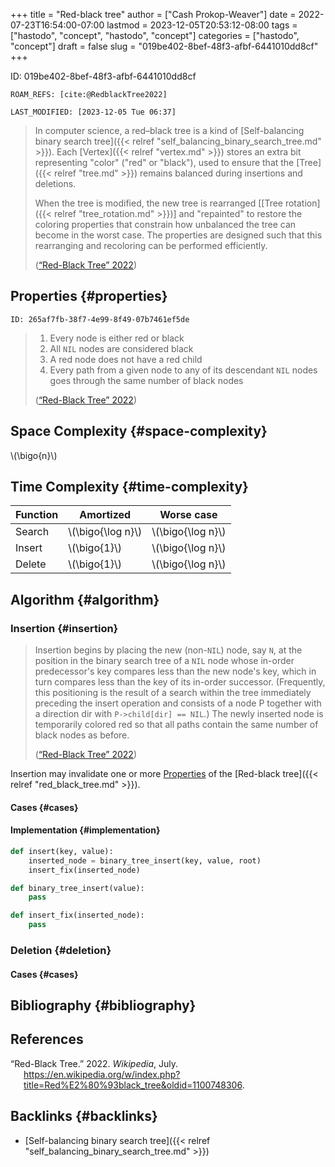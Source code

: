 +++
title = "Red-black tree"
author = ["Cash Prokop-Weaver"]
date = 2022-07-23T16:54:00-07:00
lastmod = 2023-12-05T20:53:12-08:00
tags = ["hastodo", "concept", "hastodo", "concept"]
categories = ["hastodo", "concept"]
draft = false
slug = "019be402-8bef-48f3-afbf-6441010dd8cf"
+++

ID: 019be402-8bef-48f3-afbf-6441010dd8cf

    ROAM_REFS: [cite:@RedblackTree2022]

    LAST_MODIFIED: [2023-12-05 Tue 06:37]

> In computer science, a red–black tree is a kind of [Self-balancing binary search tree]({{< relref "self_balancing_binary_search_tree.md" >}}). Each [Vertex]({{< relref "vertex.md" >}}) stores an extra bit representing "color" ("red" or "black"), used to ensure that the [Tree]({{< relref "tree.md" >}}) remains balanced during insertions and deletions.
>
> When the tree is modified, the new tree is rearranged [[Tree rotation]({{< relref "tree_rotation.md" >}})] and "repainted" to restore the coloring properties that constrain how unbalanced the tree can become in the worst case. The properties are designed such that this rearranging and recoloring can be performed efficiently.
>
> (<a href="#citeproc_bib_item_1">“Red-Black Tree” 2022</a>)


## Properties {#properties}

    ID: 265af7fb-38f7-4e99-8f49-07b7461ef5de

> 1.  Every node is either red or black
> 2.  All `NIL` nodes are considered black
> 3.  A red node does not have a red child
> 4.  Every path from a given node to any of its descendant `NIL` nodes goes through the same number of black nodes
>
> (<a href="#citeproc_bib_item_1">“Red-Black Tree” 2022</a>)


## Space Complexity {#space-complexity}

\\(\bigo{n}\\)


## Time Complexity {#time-complexity}

| Function | Amortized           | Worse case          |
|----------|---------------------|---------------------|
| Search   | \\(\bigo{\log n}\\) | \\(\bigo{\log n}\\) |
| Insert   | \\(\bigo{1}\\)      | \\(\bigo{\log n}\\) |
| Delete   | \\(\bigo{1}\\)      | \\(\bigo{\log n}\\) |


## Algorithm {#algorithm}


### Insertion {#insertion}

> Insertion begins by placing the new (non-`NIL`) node, say `N`, at the position in the binary search tree of a `NIL` node whose in-order predecessor's key compares less than the new node's key, which in turn compares less than the key of its in-order successor. (Frequently, this positioning is the result of a search within the tree immediately preceding the insert operation and consists of a node P together with a direction dir with `P->child[dir] == NIL`.) The newly inserted node is temporarily colored red so that all paths contain the same number of black nodes as before.
>
> (<a href="#citeproc_bib_item_1">“Red-Black Tree” 2022</a>)

Insertion may invalidate one or more [Properties](#properties) of the [Red-black tree]({{< relref "red_black_tree.md" >}}).


#### Cases {#cases}


#### Implementation {#implementation}

```python
def insert(key, value):
    inserted_node = binary_tree_insert(key, value, root)
    insert_fix(inserted_node)

def binary_tree_insert(value):
    pass

def insert_fix(inserted_node):
    pass
```


### Deletion {#deletion}


#### Cases {#cases}


## Bibliography {#bibliography}

## References

<style>.csl-entry{text-indent: -1.5em; margin-left: 1.5em;}</style><div class="csl-bib-body">
  <div class="csl-entry"><a id="citeproc_bib_item_1"></a>“Red-Black Tree.” 2022. <i>Wikipedia</i>, July. <a href="https://en.wikipedia.org/w/index.php?title=Red%E2%80%93black_tree&oldid=1100748306">https://en.wikipedia.org/w/index.php?title=Red%E2%80%93black_tree&#38;oldid=1100748306</a>.</div>
</div>


## Backlinks {#backlinks}

-   [Self-balancing binary search tree]({{< relref "self_balancing_binary_search_tree.md" >}})
